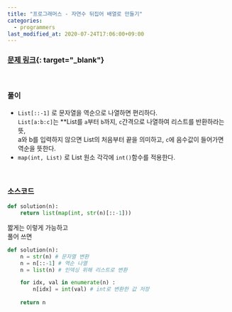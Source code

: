 ```yaml
---
title: "프로그래머스 - 자연수 뒤집어 배열로 만들기"
categories: 
  - programmers
last_modified_at: 2020-07-24T17:06:00+09:00
---
```


### [<u>문제 링크</u>](https://programmers.co.kr/learn/courses/30/lessons/12932){: target="_blank"}
<br/>

### 풀이
- `List[::-1]` 로 문자열을 역순으로 나열하면 편리하다.  
`List[a:b:c]`는 **List를 `a`부터 `b`까지, `c`간격으로 나열하여 리스트를 반환하라는 뜻,  
a와 b를 입력하지 않으면 List의 처음부터 끝을 의미하고, `c`에 음수값이 들어가면 역순을 뜻한다.
- `map(int, List)` 로 List 원소 각각에 `int()`함수를 적용한다.


<br/>

### 소스코드
```python
def solution(n):
    return list(map(int, str(n)[::-1]))
```
짧게는 이렇게 가능하고  
풀어 쓰면

```python
def solution(n):
    n = str(n) # 문자열 변환
    n = n[::-1] # 역순 나열
    n = list(n) # 인덱싱 위해 리스트로 변환

    for idx, val in enumerate(n) :
        n[idx] = int(val) # int로 변환한 값 저장
    
    return n
```

